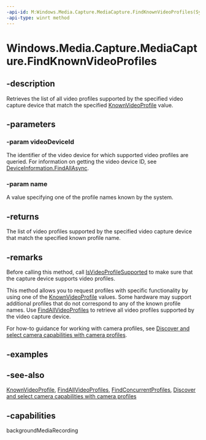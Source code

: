 ```yaml
---
-api-id: M:Windows.Media.Capture.MediaCapture.FindKnownVideoProfiles(System.String,Windows.Media.Capture.KnownVideoProfile)
-api-type: winrt method
---
```


<!-- Method syntax
public Windows.Foundation.Collections.IVectorView<Windows.Media.Capture.MediaCaptureVideoProfile> FindKnownVideoProfiles(System.String videoDeviceId, Windows.Media.Capture.KnownVideoProfile name)
-->

# Windows.Media.Capture.MediaCapture.FindKnownVideoProfiles

## -description
Retrieves the list of all video profiles supported by the specified video capture device that match the specified [KnownVideoProfile](knownvideoprofile.md) value.

## -parameters
### -param videoDeviceId
The identifier of the video device for which supported video profiles are queried. For information on getting the video device ID, see [DeviceInformation.FindAllAsync](../windows.devices.enumeration/deviceinformation_findallasync_1257462890.md).

### -param name
A value specifying one of the profile names known by the system.

## -returns
The list of video profiles supported by the specified video capture device that match the specified known profile name.

## -remarks
Before calling this method, call [IsVideoProfileSupported](mediacapture_isvideoprofilesupported_190014579.md) to make sure that the capture device supports video profiles.

This method allows you to request profiles with specific functionality by using one of the [KnownVideoProfile](knownvideoprofile.md) values. Some hardware may support additional profiles that do not correspond to any of the known profile names. Use [FindAllVideoProfiles](mediacapture_findallvideoprofiles_690787568.md) to retrieve all video profiles supported by the video capture device.

For how-to guidance for working with camera profiles, see [Discover and select camera capabilities with camera profiles](https://msdn.microsoft.com/windows/uwp/audio-video-camera/camera-profiles).

## -examples

## -see-also
[KnownVideoProfile](knownvideoprofile.md), [FindAllVideoProfiles](mediacapture_findallvideoprofiles_690787568.md), [FindConcurrentProfiles](mediacapture_findconcurrentprofiles_834250833.md), [Discover and select camera capabilities with camera profiles](https://msdn.microsoft.com/windows/uwp/audio-video-camera/camera-profiles)
## -capabilities
backgroundMediaRecording
